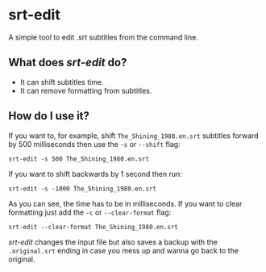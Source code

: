 # srt-edit

A simple tool to edit .srt subtitles from the command line.

## What does *srt-edit* do?

* It can shift subtitles time.
* It can remove formatting from subtitles.

## How do I use it?

If you want to, for example, shift `The_Shining_1980.en.srt` subtitles forward by 500 milliseconds then use the `-s` or `--shift` flag:

```
srt-edit -s 500 The_Shining_1980.en.srt
```

If you want to shift backwards by 1 second then run:

```
srt-edit -s -1000 The_Shining_1980.en.srt
```

As you can see, the time has to be in milliseconds. If you want to clear formatting just add the `-c` or `--clear-format` flag:

```
srt-edit --clear-format The_Shining_1980.en.srt
```

*srt-edit* changes the input file but also saves a backup with the `.original.srt` ending in case you mess up and wanna go back to the original.
